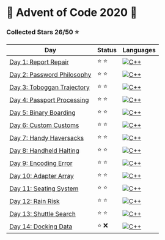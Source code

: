 # 🎄 Advent of Code 2020 🎄

### Collected Stars 26/50 ⭐

| Day                                                          | Status | Languages                                                                    |
|--------------------------------------------------------------|--------|------------------------------------------------------------------------------|
| [Day 1: Report Repair](day_01/report_repair.cpp)             | ⭐ ⭐    | [![C++](https://skillicons.dev/icons?i=cpp)](day_01/report_repair.cpp)       |
| [Day 2: Password Philosophy](day_02/password_philosophy.cpp) | ⭐ ⭐    | [![C++](https://skillicons.dev/icons?i=cpp)](day_02/password_philosophy.cpp) |
| [Day 3: Toboggan Trajectory](day_03/toboggan_trajectory.cpp) | ⭐ ⭐    | [![C++](https://skillicons.dev/icons?i=cpp)](day_03/toboggan_trajectory.cpp) |
| [Day 4: Passport Processing](day_04/passport_processing.cpp) | ⭐ ⭐    | [![C++](https://skillicons.dev/icons?i=cpp)](day_04/passport_processing.cpp) |
| [Day 5: Binary Boarding](day_05/binary_boarding.cpp)         | ⭐ ⭐    | [![C++](https://skillicons.dev/icons?i=cpp)](day_05/binary_boarding.cpp)     |
| [Day 6: Custom Customs](day_06/custom_customs.cpp)           | ⭐ ⭐    | [![C++](https://skillicons.dev/icons?i=cpp)](day_06/custom_customs.cpp)      |
| [Day 7: Handy Haversacks](day_07/handy_haversacks.cpp)       | ⭐ ⭐    | [![C++](https://skillicons.dev/icons?i=cpp)](day_07/handy_haversacks.cpp)    |
| [Day 8: Handheld Halting](day_08/handheld_halting.cpp)       | ⭐ ⭐    | [![C++](https://skillicons.dev/icons?i=cpp)](day_08/handheld_halting.cpp)    |
| [Day 9: Encoding Error](day_09/encoding_error.cpp)           | ⭐ ⭐    | [![C++](https://skillicons.dev/icons?i=cpp)](day_09/encoding_error.cpp)      |
| [Day 10: Adapter Array](day_10/adapter_array.cpp)            | ⭐ ⭐    | [![C++](https://skillicons.dev/icons?i=cpp)](day_10/adapter_array.cpp)       |
| [Day 11: Seating System](day_11/seating_system.cpp)          | ⭐ ⭐    | [![C++](https://skillicons.dev/icons?i=cpp)](day_11/seating_system.cpp)      |
| [Day 12: Rain Risk](day_12/rain_risk.cpp)                    | ⭐ ⭐    | [![C++](https://skillicons.dev/icons?i=cpp)](day_12/rain_risk.cpp)           |
| [Day 13: Shuttle Search](day_13/shuttle_search.cpp)          | ⭐ ⭐    | [![C++](https://skillicons.dev/icons?i=cpp)](day_13/shuttle_search.cpp)      |
| [Day 14: Docking Data](day_14/docking_data.cpp)              | ⭐ ❌    | [![C++](https://skillicons.dev/icons?i=cpp)](day_14/docking_data.cpp)        |
